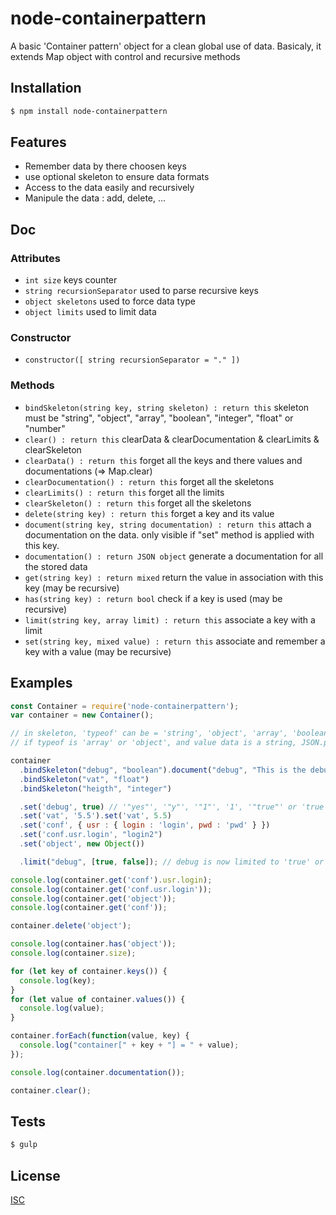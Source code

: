 # node-containerpattern
A basic 'Container pattern' object for a clean global use of data.
Basicaly, it extends Map object with control and recursive methods


## Installation

```bash
$ npm install node-containerpattern
```

## Features

  * Remember data by there choosen keys
  * use optional skeleton to ensure data formats
  * Access to the data easily and recursively
  * Manipule the data : add, delete, ...

## Doc

### Attributes

* ``` int size ``` keys counter
* ``` string recursionSeparator ``` used to parse recursive keys
* ``` object skeletons ``` used to force data type
* ``` object limits ``` used to limit data

### Constructor

* ``` constructor([ string recursionSeparator = "." ]) ```

### Methods

* ``` bindSkeleton(string key, string skeleton) : return this ``` skeleton must be "string", "object", "array", "boolean", "integer", "float" or "number"
* ``` clear() : return this ``` clearData & clearDocumentation & clearLimits & clearSkeleton
* ``` clearData() : return this ``` forget all the keys and there values and documentations (=> Map.clear)
* ``` clearDocumentation() : return this ``` forget all the skeletons
* ``` clearLimits() : return this ``` forget all the limits
* ``` clearSkeleton() : return this ``` forget all the skeletons
* ``` delete(string key) : return this ``` forget a key and its value
* ``` document(string key, string documentation) : return this ``` attach a documentation on the data. only visible if "set" method is applied with this key.
* ``` documentation() : return JSON object ``` generate a documentation for all the stored data
* ``` get(string key) : return mixed ``` return the value in association with this key (may be recursive)
* ``` has(string key) : return bool ``` check if a key is used (may be recursive)
* ``` limit(string key, array limit) : return this ``` associate a key with a limit
* ``` set(string key, mixed value) : return this ``` associate and remember a key with a value (may be recursive)

## Examples

```js
const Container = require('node-containerpattern');
var container = new Container();

// in skeleton, 'typeof' can be = 'string', 'object', 'array', 'boolean', 'integer', 'float', 'number'
// if typeof is 'array' or 'object', and value data is a string, JSON.parse is apply before throw any error

container
  .bindSkeleton("debug", "boolean").document("debug", "This is the debug module")
  .bindSkeleton("vat", "float")
  .bindSkeleton("heigth", "integer")

  .set('debug', true) // '"yes"', '"y"', '"1"', '1', '"true"' or 'true' => get = true, else => get = false
  .set('vat', '5.5').set('vat', 5.5)
  .set('conf', { usr : { login : 'login', pwd : 'pwd' } })
  .set('conf.usr.login', "login2")
  .set('object', new Object())

  .limit("debug", [true, false]); // debug is now limited to 'true' or 'false'

console.log(container.get('conf').usr.login);
console.log(container.get('conf.usr.login'));
console.log(container.get('object'));
console.log(container.get('conf'));

container.delete('object');

console.log(container.has('object'));
console.log(container.size);

for (let key of container.keys()) {
  console.log(key);
}
for (let value of container.values()) {
  console.log(value);
}

container.forEach(function(value, key) {
  console.log("container[" + key + "] = " + value);
});

console.log(container.documentation());

container.clear();
```

## Tests

```bash
$ gulp
```

## License

  [ISC](LICENSE)
